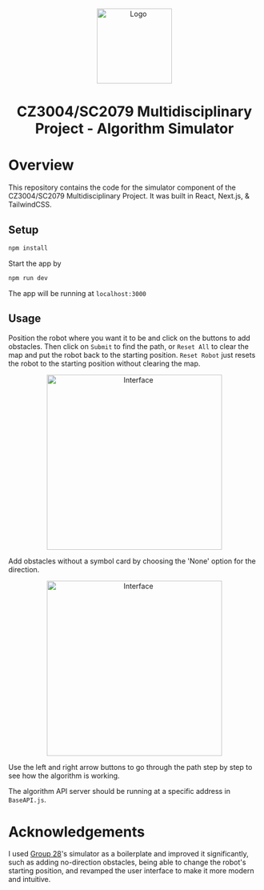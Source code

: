 <br />
<p align="center">
  <img src="/images/Map.png" alt="Logo" height=150 >
  <h1 align="center">
    CZ3004/SC2079 Multidisciplinary Project - Algorithm Simulator
  </h1>
</p>

# Overview
This repository contains the code for the simulator component of the CZ3004/SC2079 Multidisciplinary Project. It was built in React, Next.js, & TailwindCSS.


## Setup

```bash
npm install
```

Start the app by

```bash
npm run dev
```

The app will be running at `localhost:3000`

## Usage

Position the robot where you want it to be and click on the buttons to add obstacles. Then click on `Submit` to find the path, or `Reset All` to clear the map and put the robot back to the starting position. `Reset Robot` just resets the robot to the starting position without clearing the map.

<div style="text-align:center"><img src="/images/1.jpg" alt="Interface" width=350 ></div>

Add obstacles without a symbol card by choosing the 'None' option for the direction.

<div style="text-align:center"><img src="/images/3.jpg" alt="Interface" width=350 ></div>

Use the left and right arrow buttons to go through the path step by step to see how the algorithm is working.

The algorithm API server should be running at a specific address in `BaseAPI.js`.

# Acknowledgements

I used [Group 28](https://github.com/CZ3004-Group-28)'s simulator as a boilerplate and improved it significantly, such as adding no-direction obstacles, being able to change the robot's starting position, and revamped the user interface to make it more modern and intuitive.
